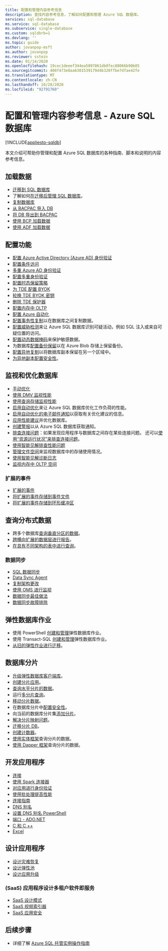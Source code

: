 ```yaml
---
title: 配置和管理内容参考信息
description: 查找内容参考信息，了解如何配置和管理 Azure SQL 数据库。
services: sql-database
ms.service: sql-database
ms.subservice: single-database
ms.custom: sqldbrb=1
ms.devlang: ''
ms.topic: guide
author: jovanpop-msft
ms.author: jovanpop
ms.reviewer: sstein
ms.date: 01/14/2020
ms.openlocfilehash: 19cec1deeef344ea5897061db0fec88066b90b05
ms.sourcegitcommit: 400f473e8aa6301539179d4b320ffbe7dfae42fe
ms.translationtype: MT
ms.contentlocale: zh-CN
ms.lasthandoff: 10/28/2020
ms.locfileid: "92791760"
---
```

# <a name="configure-and-manage-content-reference---azure-sql-database"></a>配置和管理内容参考信息 - Azure SQL 数据库
[!INCLUDE[appliesto-sqldb](../includes/appliesto-sqldb.md)]

本文介绍可帮助你管理和配置 Azure SQL 数据库的各种指南、脚本和说明的内容参考信息。 

## <a name="load-data"></a>加载数据

- [迁移到 SQL 数据库](migrate-to-database-from-sql-server.md)
- 了解如何[在迁移后管理 SQL 数据库](manage-data-after-migrating-to-database.md)。
- [复制数据库](database-copy.md)
- [从 BACPAC 导入 DB](database-import.md)
- [将 DB 导出到 BACPAC](database-export.md)
- [使用 BCP 加载数据](../load-from-csv-with-bcp.md)
- [使用 ADF 加载数据](../../data-factory/connector-azure-sql-database.md?toc=/azure/sql-database/toc.json)

## <a name="configure-features"></a>配置功能

- [配置 Azure Active Directory (Azure AD) 身份验证](authentication-aad-configure.md)
- [配置条件访问](conditional-access-configure.md)
- [多重 Azure AD 身份验证](authentication-mfa-ssms-overview.md)
- [配置多重身份验证](authentication-mfa-ssms-configure.md)
- [配置时态保留策略](temporal-tables-retention-policy.md)
- [为 TDE 配置 BYOK](transparent-data-encryption-byok-configure.md)
- [轮换 TDE BYOK 密钥](transparent-data-encryption-byok-key-rotation.md)
- [删除 TDE 保护器](transparent-data-encryption-byok-remove-tde-protector.md)
- [配置内存中 OLTP](../in-memory-oltp-configure.md)
- [配置 Azure 自动化](automation-manage.md)
- [配置事务性复制](replication-to-sql-database.md)以在数据库之间复制数据。
- [配置威胁检测](threat-detection-configure.md)来让 Azure SQL 数据库识别可疑活动，例如 SQL 注入或来自可疑位置的访问。
- [配置动态数据掩码](dynamic-data-masking-configure-portal.md)来保护敏感数据。
- 为数据库[配置备份保留](long-term-backup-retention-configure.md)以在 Azure Blob 存储上保留备份。 
- [配置异地复制](active-geo-replication-overview.md)以将数据库副本保留在另一个区域中。
- [为异地副本配置安全性](active-geo-replication-security-configure.md)。

## <a name="monitor-and-tune-your-database"></a>监视和优化数据库

- [手动优化](performance-guidance.md)
- [使用 DMV 监视性能](monitoring-with-dmvs.md)
- [使用查询存储监视性能](/sql/relational-databases/performance/best-practice-with-the-query-store#Insight)
- [启用自动优化](automatic-tuning-enable.md)来让 Azure SQL 数据库优化工作负荷的性能。
- [启用自动优化的电子邮件通知](automatic-tuning-email-notifications-configure.md)以获取有关优化建议的信息。
- [应用性能建议](database-advisor-find-recommendations-portal.md)并优化数据库。
- [创建警报](alerts-insights-configure-portal.md)以从 Azure SQL 数据库获取通知。
- [排查连接问题](troubleshoot-common-errors-issues.md)：如果发现应用程序与数据库之间存在某些连接问题。 还可以[使用“资源运行状况”来排查连接问题](resource-health-to-troubleshoot-connectivity.md)。
- [使用智能见解排查性能问题](intelligent-insights-troubleshoot-performance.md)
- [管理文件空间](file-space-manage.md)来监视数据库中的存储使用情况。
- [使用智能见解诊断日志](intelligent-insights-use-diagnostics-log.md)
- [监视内存中 OLTP 空间](../in-memory-oltp-monitor-space.md)

### <a name="extended-events"></a>扩展的事件

- [扩展的事件](xevent-db-diff-from-svr.md)
- [将扩展的事件存储到事件文件](xevent-code-event-file.md)
- [将扩展的事件存储到环形缓冲区](xevent-code-ring-buffer.md)

## <a name="query-distributed-data"></a>查询分布式数据

- 跨多个数据库[查询垂直分区的数据](elastic-query-getting-started-vertical.md)。
- [跨横向扩展的数据层进行报告](elastic-query-horizontal-partitioning.md)。
- [在具有不同架构的表中进行查询](elastic-query-vertical-partitioning.md)。

### <a name="data-sync"></a>数据同步

- [SQL 数据同步](sql-data-sync-data-sql-server-sql-database.md)
- [Data Sync Agent](sql-data-sync-agent-overview.md)
- [复制架构更改](sql-data-sync-update-sync-schema.md)
- [使用 OMS 进行监视](./monitor-tune-overview.md)
- [数据同步最佳做法](sql-data-sync-best-practices.md)
- [数据同步故障排除](sql-data-sync-troubleshoot.md)

## <a name="elastic-database-jobs"></a>弹性数据库作业

- 使用 PowerShell [创建和管理](elastic-jobs-powershell-create.md)弹性数据库作业。
- 使用 Transact-SQL [创建和管理](elastic-jobs-tsql-create-manage.md)弹性数据库作业。
- [从旧的弹性作业进行迁移](elastic-jobs-migrate.md)。

## <a name="database-sharding"></a>数据库分片

- [升级弹性数据库客户端库](elastic-scale-upgrade-client-library.md)。
- [创建分片应用](elastic-scale-get-started.md)。
- [查询水平分片的数据](elastic-query-getting-started.md)。
- 运行[多分片查询](elastic-scale-multishard-querying.md)。
- [移动分片数据](elastic-scale-configure-deploy-split-and-merge.md)。
- 在数据库分片中[配置安全性](elastic-scale-split-merge-security-configuration.md)。
- 向当前的数据库分片集[添加分片](elastic-scale-add-a-shard.md)。
- [解决分片映射问题](elastic-database-recovery-manager.md)。
- [迁移分片 DB](elastic-convert-to-use-elastic-tools.md)。
- [创建计数器](elastic-database-perf-counters.md)。
- [使用实体框架](elastic-scale-use-entity-framework-applications-visual-studio.md)查询分片的数据。
- [使用 Dapper 框架](elastic-scale-working-with-dapper.md)查询分片的数据。

## <a name="develop-applications"></a>开发应用程序

- [连接](connect-query-content-reference-guide.md#libraries)
- [使用 Spark 连接器](spark-connector.md)
- [对应用进行身份验证](application-authentication-get-client-id-keys.md)
- [使用批处理提高性能](../performance-improve-use-batching.md)
- [连接指南](troubleshoot-common-connectivity-issues.md)
- [DNS 别名](dns-alias-overview.md)
- [设置 DNS 别名 PowerShell](dns-alias-powershell-create.md)
- [端口 - ADO.NET](adonet-v12-develop-direct-route-ports.md)
- [C 和 C ++](develop-cplusplus-simple.md)
- [Excel](connect-excel.md)

## <a name="design-applications"></a>设计应用程序

- [设计灾难恢复](designing-cloud-solutions-for-disaster-recovery.md)
- [设计弹性池](disaster-recovery-strategies-for-applications-with-elastic-pool.md)
- [设计应用升级](manage-application-rolling-upgrade.md)

### <a name="design-multi-tenant-software-as-a-service-saas-applications"></a> (SaaS) 应用程序设计多租户软件即服务

- [SaaS 设计模式](saas-tenancy-app-design-patterns.md)
- [SaaS 视频索引器](saas-tenancy-video-index-wingtip-brk3120-20171011.md)
- [SaaS 应用安全](saas-tenancy-elastic-tools-multi-tenant-row-level-security.md)

## <a name="next-steps"></a>后续步骤

- 详细了解 [Azure SQL 托管实例操作指南](../managed-instance/how-to-content-reference-guide.md)